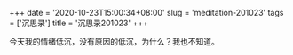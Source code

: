 +++
date = '2020-10-23T15:00:34+08:00'
slug = 'meditation-201023'
tags = ['沉思录']
title = '沉思录201023'
+++

今天我的情绪低沉，没有原因的低沉，为什么？我也不知道。
